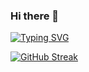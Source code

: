 ### Hi there 👋
[![Typing SVG](https://readme-typing-svg.demolab.com?font=Fira+Code&weight=600&duration=2000&pause=1000&color=F70000&center=false&vCenter=false&width=435&lines=I'm+Dhivyesh)](https://git.io/typing-svg)
<link rel="stylesheet" href="https://cdn.jsdelivr.net/gh/devicons/devicon@latest/devicon.min.css">

<!--
**Dhivyno/Dhivyno** is a ✨ _special_ ✨ repository because its `README.md` (this file) appears on your GitHub profile.



Here are some ideas to get you started:

- 🔭 I’m currently working on ...
- 🌱 I’m currently learning ...
- 👯 I’m looking to collaborate on ...
- 🤔 I’m looking for help with ...
- 💬 Ask me about ...
- 📫 How to reach me: ...
- 😄 Pronouns: ...
- ⚡ Fun fact: ...
-->
<i class="devicon-devicon-plain"></i>
[![GitHub Streak](https://streak-stats.demolab.com/?user=DenverCoder1&theme=highcontrast)](https://git.io/streak-stats)
